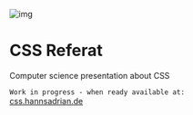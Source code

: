 
![img](https://emojipedia-us.s3.dualstack.us-west-1.amazonaws.com/thumbs/120/apple/237/otter_1f9a6.png)

# CSS Referat
Computer science presentation about CSS

`Work in progress - when ready available at:`<br/>
[css.hannsadrian.de](https://css.hannsadrian.de/)
